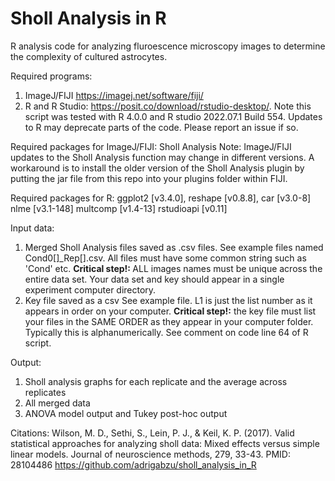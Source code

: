 # Sholl Analysis in R

R analysis code for analyzing fluroescence microscopy images to determine the complexity of cultured astrocytes. 

Required programs:
1. ImageJ/FIJI https://imagej.net/software/fiji/
2. R and R Studio: https://posit.co/download/rstudio-desktop/. Note this script was tested with R 4.0.0 and R studio 2022.07.1 Build 554. Updates to R may deprecate parts of the code. Please report an issue if so.

Required packages for ImageJ/FIJI:
Sholl Analysis 
Note: ImageJ/FIJI updates to the Sholl Analysis function may change in different versions. A workaround is to install the older version of the Sholl Analysis plugin by putting the jar file from this repo into your plugins folder within FIJI.

Required packages for R:
ggplot2 [v3.4.0], 
reshape [v0.8.8], 
car [v3.0-8]
nlme [v3.1-148]
multcomp [v1.4-13]
rstudioapi [v0.11]

Input data:
1. Merged Sholl Analysis files saved as .csv files. See example files named Cond0[]_Rep[].csv. All files must have some common string such as 'Cond' etc. <b> Critical step!: </b> ALL images names must be unique across the entire data set. Your data set and key should appear in a single experiment computer directory. 
2. Key file saved as a csv See example file.  L1 is just the list number as it appears in order on your computer. <b> Critical step!:</b> the key file must list your files in the SAME ORDER as they appear in your computer folder. Typically this is alphanumerically. See  comment on code line 64 of R script.

Output:
1. Sholl analysis graphs for each replicate and the average across replicates
2. All merged data
3. ANOVA model output and Tukey post-hoc output

Citations:
Wilson, M. D., Sethi, S., Lein, P. J., & Keil, K. P. (2017). Valid statistical approaches for analyzing sholl data: Mixed effects versus simple linear models. Journal of neuroscience methods, 279, 33-43. PMID: 28104486
https://github.com/adrigabzu/sholl_analysis_in_R
